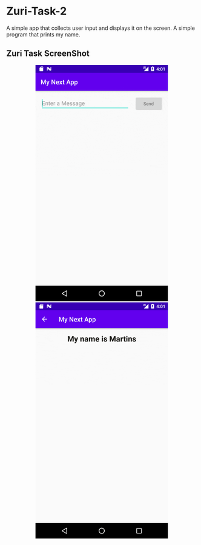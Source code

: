 # Zuri-Task-2
A simple app that collects user input and displays it on the screen. A simple program that prints my name.

## Zuri Task ScreenShot
<p align="center">
<img src="https://github.com/EricoMartin/Zuri-Task-2/blob/main/app/src/main/res/drawable/Screenshot_1629212483.gif" width="350">
                                                                                                                                                
<img src="https://github.com/EricoMartin/Zuri-Task-2/blob/main/app/src/main/res/drawable/Screenshot_1629212518.gif" width="350">

</p>
